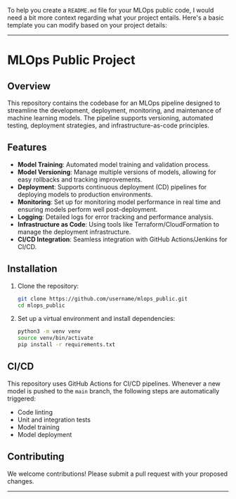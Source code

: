 To help you create a `README.md` file for your MLOps public code, I would need a bit more context regarding what your project entails. Here's a basic template you can modify based on your project details:

---

# MLOps Public Project

## Overview

This repository contains the codebase for an MLOps pipeline designed to streamline the development, deployment, monitoring, and maintenance of machine learning models. The pipeline supports versioning, automated testing, deployment strategies, and infrastructure-as-code principles.

## Features

- **Model Training**: Automated model training and validation process.
- **Model Versioning**: Manage multiple versions of models, allowing for easy rollbacks and tracking improvements.
- **Deployment**: Supports continuous deployment (CD) pipelines for deploying models to production environments.
- **Monitoring**: Set up for monitoring model performance in real time and ensuring models perform well post-deployment.
- **Logging**: Detailed logs for error tracking and performance analysis.
- **Infrastructure as Code**: Using tools like Terraform/CloudFormation to manage the deployment infrastructure.
- **CI/CD Integration**: Seamless integration with GitHub Actions/Jenkins for CI/CD.


## Installation

1. Clone the repository:

    ```bash
    git clone https://github.com/username/mlops_public.git
    cd mlops_public
    ```

2. Set up a virtual environment and install dependencies:

    ```bash
    python3 -m venv venv
    source venv/bin/activate
    pip install -r requirements.txt
    ```

## CI/CD

This repository uses GitHub Actions for CI/CD pipelines. Whenever a new model is pushed to the `main` branch, the following steps are automatically triggered:
- Code linting
- Unit and integration tests
- Model training
- Model deployment


## Contributing

We welcome contributions! Please submit a pull request with your proposed changes.

---
